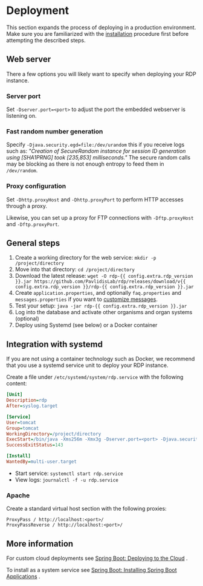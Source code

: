 # Deployment

This section expands the process of deploying in a production environment. Make sure you are familiarized with the
[installation](/installation) procedure first before attempting the described steps.

## Web server

There a few options you will likely want to specify when deploying your RDP instance.

### Server port

Set `-Dserver.port=<port>` to adjust the port the embedded webserver is listening on.

### Fast random number generation

Specify `-Djava.security.egd=file:/dev/urandom` this if you receive logs such as: _"Creation of SecureRandom instance
for session ID generation using [SHA1PRNG] took [235,853] milliseconds."_ The secure random calls may be blocking as
there is not enough entropy to feed them in `/dev/random`.

### Proxy configuration

Set `-Dhttp.proxyHost` and `-Dhttp.proxyPort` to perform HTTP accesses through a proxy.

Likewise, you can set up a proxy for FTP connections with `-Dftp.proxyHost` and `-Dftp.proxyPort`.

## General steps

1. Create a working directory for the web service: `mkdir -p /project/directory`
2. Move into that directory: `cd /project/directory`
3. Download the latest
   release: `wget -O rdp-{{ config.extra.rdp_version }}.jar https://github.com/PavlidisLab/rdp/releases/download/v{{ config.extra.rdp_version }}/rdp-{{ config.extra.rdp_version }}.jar`
4. Create `application.properties`, and optionally `faq.properties` and
   `messages.properties` if you want to [customize messages](customization.md#customizing-the-applications-messages).
5. Test your setup: `java -jar rdp-{{ config.extra.rdp_version }}.jar`
6. Log into the database and activate other organisms and organ systems (optional)
7. Deploy using Systemd (see below) or a Docker container

## Integration with systemd

If you are not using a container technology such as Docker, we recommend that you use a systemd service unit to deploy
your RDP instance.

Create a file under `/etc/systemd/system/rdp.service` with the following content:

```Ini
[Unit]
Description=rdp
After=syslog.target

[Service]
User=tomcat
Group=tomcat
WorkingDirectory=/project/directory
ExecStart=/bin/java -Xms256m -Xmx3g -Dserver.port=<port> -Djava.security.egd=file:/dev/urandom -jar rdp-{{ config.extra.rdp_version }}.jar
SuccessExitStatus=143

[Install]
WantedBy=multi-user.target
```

* Start service: `systemctl start rdp.service`
* View logs: `journalctl -f -u rdp.service`

### Apache

Create a standard virtual host section with the following proxies:

```
ProxyPass / http://localhost:<port>/
ProxyPassReverse / http://localhost:<port>/
```

## More information

For custom cloud deployments
see [Spring Boot: Deploying to the Cloud](https://docs.spring.io/spring-boot/docs/current/reference/html/cloud-deployment.html)
.

To install as a system service
see [Spring Boot: Installing Spring Boot Applications](https://docs.spring.io/spring-boot/docs/current/reference/html/deployment-install.html)
.
